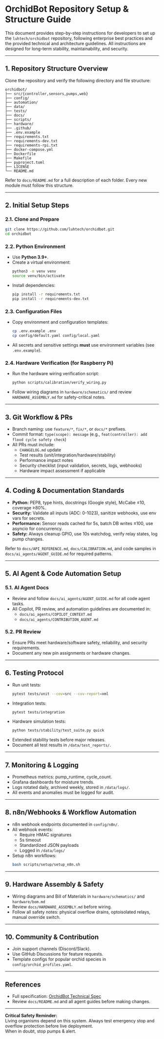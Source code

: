 # OrchidBot Repository Setup & Structure Guide

This document provides step-by-step instructions for developers to set up the `luhtech/orchidbot` repository, following enterprise best practices and the provided technical and architecture guidelines. All instructions are designed for long-term stability, maintainability, and security.

---

## 1. Repository Structure Overview

Clone the repository and verify the following directory and file structure:

```
orchidbot/
├── src/{controller,sensors,pumps,web}
├── config/
├── automation/
├── data/
├── tests/
├── docs/
├── scripts/
├── hardware/
├── .github/
├── .env.example
├── requirements.txt
├── requirements-dev.txt
├── requirements-rpi.txt
├── docker-compose.yml
├── Dockerfile
├── Makefile
├── pyproject.toml
├── LICENSE
└── README.md
```

Refer to `docs/README.md` for a full description of each folder. Every new module must follow this structure.

---

## 2. Initial Setup Steps

### 2.1. Clone and Prepare

```bash
git clone https://github.com/luhtech/orchidbot.git
cd orchidbot
```

### 2.2. Python Environment

- Use **Python 3.9+**.
- Create a virtual environment:
  ```bash
  python3 -m venv venv
  source venv/bin/activate
  ```
- Install dependencies:
  ```bash
  pip install -r requirements.txt
  pip install -r requirements-dev.txt
  ```

### 2.3. Configuration Files

- Copy environment and configuration templates:
  ```bash
  cp .env.example .env
  cp config/default.yaml config/local.yaml
  ```
- All secrets and sensitive settings **must** use environment variables (see `.env.example`).

### 2.4. Hardware Verification (for Raspberry Pi)

- Run the hardware wiring verification script:
  ```bash
  python scripts/calibration/verify_wiring.py
  ```
- Follow wiring diagrams in `hardware/schematics/` and review `HARDWARE_ASSEMBLY.md` for safety-critical notes.

---

## 3. Git Workflow & PRs

- Branch naming: use `feature/*`, `fix/*`, or `docs/*` prefixes.
- Commit format: `type(scope): message` (e.g., `feat(controller): add flood cycle safety check`)
- All PRs must include:
  - `CHANGELOG.md` update
  - Test results (unit/integration/hardware/stability)
  - Performance impact notes
  - Security checklist (input validation, secrets, logs, webhooks)
  - Hardware impact assessment if applicable

---

## 4. Coding & Documentation Standards

- **Python:** PEP8, type hints, docstrings (Google style), McCabe ≤10, coverage ≥80%.
- **Security:** Validate all inputs (ADC: 0-1023), sanitize webhooks, use env vars for secrets.
- **Performance:** Sensor reads cached for 5s, batch DB writes ≤100, use asyncio for concurrency.
- **Safety:** Always cleanup GPIO, use 10s watchdog, verify relay states, log pump changes.

Refer to `docs/API_REFERENCE.md`, `docs/CALIBRATION.md`, and code samples in `docs/ai_agents/AGENT_GUIDE.md` for required patterns.

---

## 5. AI Agent & Code Automation Setup

### 5.1. AI Agent Docs

- Review and follow `docs/ai_agents/AGENT_GUIDE.md` for all code agent tasks.
- All Copilot, PR review, and automation guidelines are documented in:
  - `docs/ai_agents/COPILOT_CONTEXT.md`
  - `docs/ai_agents/CONTRIBUTION_AGENT.md`

### 5.2. PR Review

- Ensure PRs meet hardware/software safety, reliability, and security requirements.
- Document any new pin assignments or hardware changes.

---

## 6. Testing Protocol

- Run unit tests:
  ```bash
  pytest tests/unit --cov=src --cov-report=xml
  ```
- Integration tests:
  ```bash
  pytest tests/integration
  ```
- Hardware simulation tests:
  ```bash
  python tests/stability/test_suite.py quick
  ```
- Extended stability tests before major releases.
- Document all test results in `/data/test_reports/`.

---

## 7. Monitoring & Logging

- Prometheus metrics: pump_runtime, cycle_count.
- Grafana dashboards for moisture trends.
- Logs rotated daily, archived weekly, stored in `/data/logs/`.
- All events and anomalies must be logged for audit.

---

## 8. n8n/Webhooks & Workflow Automation

- n8n webhook endpoints documented in `config/n8n/`.
- All webhook events:
  - Require HMAC signatures
  - 5s timeout
  - Standardized JSON payloads
  - Logged in `/data/logs/`
- Setup n8n workflows:
  ```bash
  bash scripts/setup/setup_n8n.sh
  ```

---

## 9. Hardware Assembly & Safety

- Wiring diagrams and Bill of Materials in `hardware/schematics/` and `hardware/bom.md`
- Review `docs/HARDWARE_ASSEMBLY.md` before wiring.
- Follow all safety notes: physical overflow drains, optoisolated relays, manual override switch.

---

## 10. Community & Contribution

- Join support channels (Discord/Slack).
- Use GitHub Discussions for feature requests.
- Template configs for popular orchid species in `config/orchid_profiles.yaml`.

---

## References

- Full specification: [OrchidBot Technical Spec](https://docs.google.com/document/d/1QTA77YPErL0vsWgSZWpI53t24NAPEkp6jyYi0c7GWQQ)
- Review `docs/README.md` and all agent guides before making changes.

---

**Critical Safety Reminder:**  
Living organisms depend on this system. Always test emergency stop and overflow protection before live deployment.  
When in doubt, stop pumps & alert.